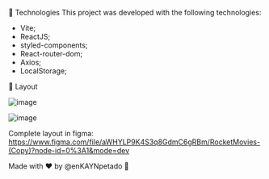 🚀 Technologies
This project was developed with the following technologies:

 - Vite;
 - ReactJS;
 - styled-components;
 - React-router-dom;
 - Axios;
 - LocalStorage;



🔖 Layout


 ![image](https://github.com/enKAYNpetado/RocketMoviess/assets/136331604/3e499eb6-b0dd-425d-93ed-303d0d541677)
 
 ![image](https://github.com/enKAYNpetado/RocketMoviess/assets/136331604/88c62c09-67cf-41a8-a95b-d9a785653583)

Complete layout in figma: https://www.figma.com/file/aWHYLP9K4S3q8GdmC6gRBm/RocketMovies-(Copy)?node-id=0%3A1&mode=dev

Made with ♥ by @enKAYNpetado 👋
